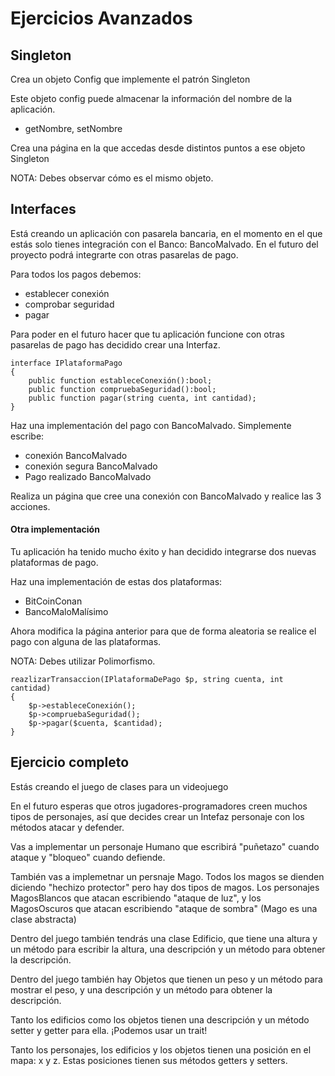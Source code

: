 # Ejercicios Avanzados

## Singleton

Crea un objeto Config que implemente el patrón Singleton

Este objeto config puede almacenar la información del nombre de la aplicación.
- getNombre, setNombre

Crea una página en la que accedas desde distintos puntos a ese objeto Singleton

NOTA: Debes observar cómo es el mismo objeto.


## Interfaces

Está creando un aplicación con pasarela bancaria, en el momento en el que estás solo tienes integración con el Banco: BancoMalvado. En el futuro del proyecto podrá integrarte con otras pasarelas de pago.

Para todos los pagos debemos:
- establecer conexión
- comprobar seguridad
- pagar

Para poder en el futuro hacer que tu aplicación funcione con otras pasarelas de pago has decidido crear una Interfaz.

```
interface IPlataformaPago
{
    public function estableceConexión():bool;
    public function compruebaSeguridad():bool;
    public function pagar(string cuenta, int cantidad);
}
```

Haz una implementación del pago con BancoMalvado. Simplemente escribe:
- conexión BancoMalvado
- conexión segura BancoMalvado
- Pago realizado BancoMalvado

Realiza un página que cree una conexión con BancoMalvado y realice las 3 acciones.

#### Otra implementación

Tu aplicación ha tenido mucho éxito y han decidido integrarse dos nuevas plataformas de pago.

Haz una implementación de estas dos plataformas:
- BitCoinConan
- BancoMaloMalísimo

Ahora modifica la página anterior para que de forma aleatoria se realice el pago con alguna de las plataformas.

NOTA: Debes utilizar Polimorfismo.

```
reazlizarTransaccion(IPlataformaDePago $p, string cuenta, int cantidad)
{
    $p->estableceConexión();
    $p->compruebaSeguridad();
    $p->pagar($cuenta, $cantidad);
}
```

## Ejercicio completo

Estás creando el juego de clases para un videojuego

En el futuro esperas que otros jugadores-programadores creen  muchos tipos de personajes, así que decides crear un Intefaz personaje con los métodos atacar y defender.

Vas a implementar un personaje Humano que escribirá "puñetazo" cuando ataque y "bloqueo" cuando defiende.

También vas a implemetnar un persnaje Mago. Todos los magos se dienden diciendo "hechizo protector" pero hay dos tipos de magos. Los personajes MagosBlancos que atacan escribiendo "ataque de luz", y los MagosOscuros que atacan escribiendo "ataque de sombra" (Mago es una clase abstracta)

Dentro del juego también tendrás una clase Edificio, que tiene una altura y un método para escribir la altura, una descripción y un método para obtener la descripción.

Dentro del juego también hay Objetos que tienen un peso y un método para mostrar el peso, y una descripción y un método para obtener la descripción.

Tanto los edificios como los objetos tienen una descripción y un método setter y getter para ella. ¡Podemos usar un trait!

Tanto los personajes, los edificios y los objetos tienen una posición en el mapa: x y z. Estas posiciones tienen sus métodos getters y setters.